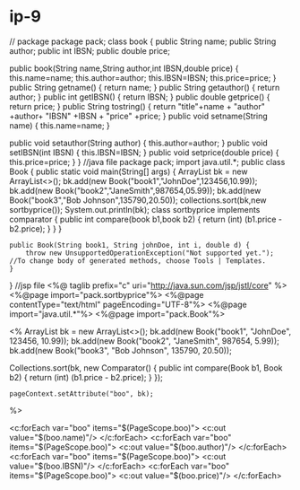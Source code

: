# ip-9
// package
package pack;
 class book 
{
  public String name;
  public String author;
   public int IBSN;
    public double price;
   
public book(String name,String author,int IBSN,double price)
{
this.name=name;
this.author=author; 
this.IBSN=IBSN;
this.price=price;
}
public String getname()
{
    return name;
}
public String getauthor()
{
    return author;
}
public int getIBSN()
{
    return IBSN;
}
public double getprice()
{
    return price;
}
public String tostring()
{
    return "title"+name + "author" +author+ "IBSN" +IBSN + "price" +price;
}
 public void setname(String name)
{
   this.name=name; 
}

 public void setauthor(String author)
{
   this.author=author; 
   }
  public void setIBSN(int IBSN)
{
   this.IBSN=IBSN; 
}
    public void setprice(double price)
{
   this.price=price; 
}
}
//java file
package pack;
import java.util.*;
public class Book 
{
    public static void main(String[] args)
    {
        ArrayList <Book>  bk = new ArrayList<>();
        bk.add(new Book("book1","JohnDoe",123456,10.99));
        bk.add(new Book("book2","JaneSmith",987654,05.99));
        bk.add(new Book("book3","Bob Johnson",135790,20.50));
        collections.sort(bk,new sortbyprice());
        System.out.println(bk);
        class sortbyprice implements comparator<Book>
        {
            public int compare(book b1,book b2)
            {
                return (int) (b1.price - b2.price);
            }
        }
    }

    public Book(String book1, String johnDoe, int i, double d) {
        throw new UnsupportedOperationException("Not supported yet."); //To change body of generated methods, choose Tools | Templates.
    }
}
//jsp file
<%@ taglib prefix="c" uri="http://java.sun.com/jsp/jstl/core" %>
<%@page import="pack.sortbyprice"%>
<%@page contentType="text/html" pageEncoding="UTF-8"%>
<%@page import="java.util.*"%>
<%@page import="pack.Book"%>
<body>
<%
    ArrayList<Book> bk = new ArrayList<>();
    bk.add(new Book("book1", "JohnDoe", 123456, 10.99));
    bk.add(new Book("book2", "JaneSmith", 987654, 5.99));
    bk.add(new Book("book3", "Bob Johnson", 135790, 20.50));

   Collections.sort(bk, new Comparator<Book>() {
    public int compare(Book b1, Book b2) {
        return (int) (b1.price - b2.price);
    }
});


    pageContext.setAttribute("boo", bk);
%>

   <c:forEach var="boo" items="$(PageScope.boo)">
        <c:out value="$(boo.name)"/>
    </c:forEach>
    <c:forEach var="boo" items="$(PageScope.boo)">
        <c:out value="$(boo.author)"/>
    </c:forEach>
   <c:forEach var="boo" items="$(PageScope.boo)">
        <c:out value="$(boo.IBSN)"/>
    </c:forEach>
   <c:forEach var="boo" items="$(PageScope.boo)">
        <c:out value="$(boo.price)"/>
    </c:forEach>
    </body>
